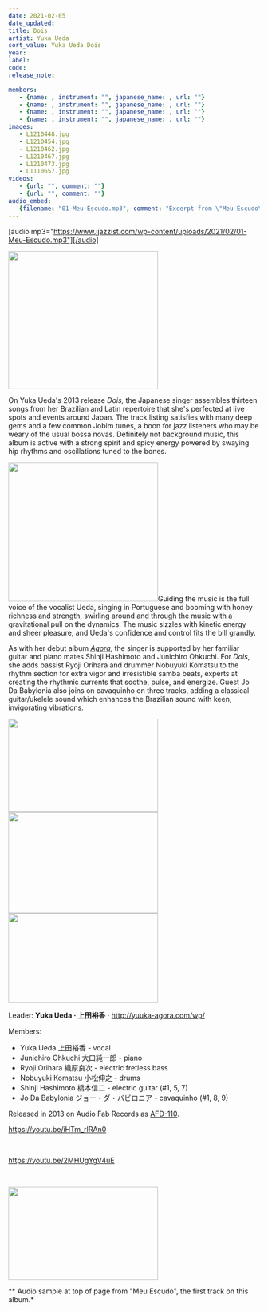 ```yaml
---
date: 2021-02-05
date_updated: 
title: Dois
artist: Yuka Ueda
sort_value: Yuka Ueda Dois
year: 
label: 
code: 
release_note: 

members:
   - {name: , instrument: "", japanese_name: , url: ""}
   - {name: , instrument: "", japanese_name: , url: ""}
   - {name: , instrument: "", japanese_name: , url: ""}
   - {name: , instrument: "", japanese_name: , url: ""}
images: 
   - L1210448.jpg
   - L1210454.jpg
   - L1210462.jpg
   - L1210467.jpg
   - L1210473.jpg
   - L1110657.jpg
videos: 
   - {url: "", comment: ""}
   - {url: "", comment: ""}
audio_embed:
   {filename: "01-Meu-Escudo.mp3", comment: "Excerpt from \"Meu Escudo\", the first track on this album:"}
---
```

[audio mp3="https://www.jjazzist.com/wp-content/uploads/2021/02/01-Meu-Escudo.mp3"][/audio]

<a href="http://www.jjazzist.com/wp-content/uploads/2018/08/L1210448.jpg"><img class="size-medium wp-image-3446 alignright" src="http://www.jjazzist.com/wp-content/uploads/2018/08/L1210448-300x276.jpg" alt="" width="300" height="276" /></a>

On Yuka Ueda's 2013 release *Dois,* the Japanese singer assembles thirteen songs from her Brazilian and Latin repertoire that she's perfected at live spots and events around Japan. The track listing satisfies with many deep gems and a few common Jobim tunes, a boon for jazz listeners who may be weary of the usual bossa novas. Definitely not background music, this album is active with a strong spirit and spicy energy powered by swaying hip rhythms and oscillations tuned to the bones.

<a href="http://www.jjazzist.com/wp-content/uploads/2018/08/L1210454.jpg"><img class="size-medium wp-image-3447 alignright" src="http://www.jjazzist.com/wp-content/uploads/2018/08/L1210454-300x278.jpg" alt="" width="300" height="278" /></a>Guiding the music is the full voice of the vocalist Ueda, singing in Portuguese and booming with honey richness and strength, swirling around and through the music with a gravitational pull on the dynamics. The music sizzles with kinetic energy and sheer pleasure, and Ueda's confidence and control fits the bill grandly.

As with her debut album *<a href="https://www.jjazzist.com/album/yuka-ueda-agora/">Agora</a>*, the singer is supported by her familiar guitar and piano mates Shinji Hashimoto and Junichiro Ohkuchi. For *Dois*, she adds bassist Ryoji Orihara and drummer Nobuyuki Komatsu to the rhythm section for extra vigor and irresistible samba beats, experts at creating the rhythmic currents that soothe, pulse, and energize. Guest Jo Da Babylonia also joins on cavaquinho on three tracks, adding a classical guitar/ukelele sound which enhances the Brazilian sound with keen, invigorating vibrations.

<a href="http://www.jjazzist.com/wp-content/uploads/2018/08/L1210462.jpg"><img class="alignnone size-medium wp-image-3448" src="http://www.jjazzist.com/wp-content/uploads/2018/08/L1210462-300x187.jpg" alt="" width="300" height="187" /></a> <a href="http://www.jjazzist.com/wp-content/uploads/2018/08/L1210467.jpg"><img class="alignnone size-medium wp-image-3449" src="http://www.jjazzist.com/wp-content/uploads/2018/08/L1210467-300x202.jpg" alt="" width="300" height="202" /></a> <a href="http://www.jjazzist.com/wp-content/uploads/2018/08/L1210473.jpg"><img class="alignnone size-medium wp-image-3450" src="http://www.jjazzist.com/wp-content/uploads/2018/08/L1210473-300x180.jpg" alt="" width="300" height="180" /></a>

Leader: <strong>Yuka Ueda · 上田裕香</strong> · <a href="http://yuuka-agora.com/wp/">http://yuuka-agora.com/wp/</a>

Members:
<ul>
 	<li>Yuka Ueda 上田裕香 - vocal</li>
 	<li>Junichiro Ohkuchi 大口純一郎 - piano</li>
 	<li>Ryoji Orihara 織原良次 - electric fretless bass</li>
 	<li>Nobuyuki Komatsu 小松伸之 - drums</li>
 	<li>Shinji Hashimoto 橋本信二 - electric guitar (#1, 5, 7)</li>
 	<li>Jo Da Babylonia ジョー・ダ・バビロニア - cavaquinho (#1, 8, 9)</li>
</ul>
Released in 2013 on Audio Fab Records as <a href="https://www.catfish-records.jp/product/15944">AFD-110</a>.

https://youtu.be/iHTm_rlRAn0

&nbsp;

https://youtu.be/2MHUgYgV4uE

&nbsp;

<a href="http://www.jjazzist.com/wp-content/uploads/2018/12/L1110657.jpg"><img class="alignnone size-medium wp-image-3695" src="http://www.jjazzist.com/wp-content/uploads/2018/12/L1110657-300x186.jpg" alt="" width="300" height="186" /></a>

** Audio sample at top of page from "Meu Escudo", the first track on this album.*

&nbsp;
